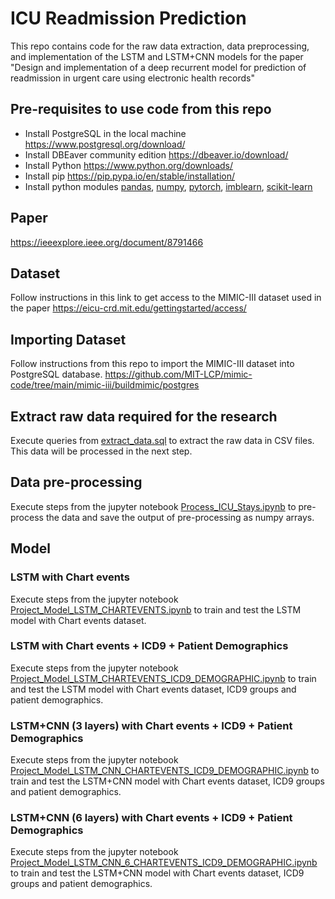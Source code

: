 # ICU Readmission Prediction

 This repo contains code for the raw data extraction, data preprocessing, and implementation of the LSTM and LSTM+CNN models for the paper "Design and implementation of a deep recurrent model for prediction of readmission in urgent care using electronic health records"

## Pre-requisites to use code from this repo

- Install PostgreSQL in the local machine <https://www.postgresql.org/download/>
- Install DBEaver community edition <https://dbeaver.io/download/>
- Install Python <https://www.python.org/downloads/>
- Install pip <https://pip.pypa.io/en/stable/installation/>
- Install python modules [pandas](https://pandas.pydata.org/docs/getting_started/install.html#installing-from-pypi), [numpy](https://numpy.org/install/), [pytorch](https://pytorch.org/get-started/locally/#start-locally), [imblearn](https://pypi.org/project/imblearn/), [scikit-learn](https://scikit-learn.org/stable/install.html)


## Paper

<https://ieeexplore.ieee.org/document/8791466>

## Dataset

Follow instructions in this link to get access to the MIMIC-III dataset used in the paper <https://eicu-crd.mit.edu/gettingstarted/access/>

## Importing Dataset

Follow instructions from this repo to import the MIMIC-III dataset into PostgreSQL database. <https://github.com/MIT-LCP/mimic-code/tree/main/mimic-iii/buildmimic/postgres>

## Extract raw data required for the research

Execute queries from [extract_data.sql](/extract_data.sql)  to extract the raw data in CSV files. This data will be processed in the next step. 

## Data pre-processing

Execute steps from the jupyter notebook [Process_ICU_Stays.ipynb](/Process_ICU_Stays.ipynb) to pre-process the data and save the output of pre-processing as numpy arrays.

## Model

### LSTM with Chart events

Execute steps from the jupyter notebook [Project_Model_LSTM_CHARTEVENTS.ipynb](/Project_Model_LSTM_CHARTEVENTS.ipynb) to train and test the LSTM model with Chart events dataset.

### LSTM  with Chart events + ICD9 + Patient Demographics

Execute steps from the jupyter notebook [Project_Model_LSTM_CHARTEVENTS_ICD9_DEMOGRAPHIC.ipynb](/Project_Model_LSTM_CHARTEVENTS_ICD9_DEMOGRAPHIC.ipynb) to train and test the LSTM model with Chart events dataset, ICD9 groups and patient demographics.

### LSTM+CNN (3 layers)  with Chart events + ICD9 + Patient Demographics

Execute steps from the jupyter notebook [Project_Model_LSTM_CNN_CHARTEVENTS_ICD9_DEMOGRAPHIC.ipynb](/Project_Model_LSTM_CNN_CHARTEVENTS_ICD9_DEMOGRAPHIC.ipynb) to train and test the LSTM+CNN model with Chart events dataset, ICD9 groups and patient demographics.

### LSTM+CNN (6 layers)  with Chart events + ICD9 + Patient Demographics

Execute steps from the jupyter notebook [Project_Model_LSTM_CNN_6_CHARTEVENTS_ICD9_DEMOGRAPHIC.ipynb](/Project_Model_LSTM_CNN_6_CHARTEVENTS_ICD9_DEMOGRAPHIC.ipynb) to train and test the LSTM+CNN model with Chart events dataset, ICD9 groups and patient demographics.
